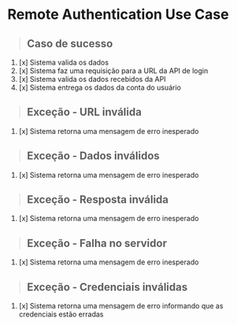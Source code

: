 # Remote Authentication Use Case

> ## Caso de sucesso

1. [x] Sistema valida os dados
2. [x] Sistema faz uma requisição para a URL da API de login
3. [x] Sistema valida os dados recebidos da API
4. [x] Sistema entrega os dados da conta do usuário

> ## Exceção - URL inválida

1. [x] Sistema retorna uma mensagem de erro inesperado

> ## Exceção - Dados inválidos

1. [x] Sistema retorna uma mensagem de erro inesperado

> ## Exceção - Resposta inválida

1. [x] Sistema retorna uma mensagem de erro inesperado

> ## Exceção - Falha no servidor

1. [x] Sistema retorna uma mensagem de erro inesperado

> ## Exceção - Credenciais inválidas

1. [x] Sistema retorna uma mensagem de erro informando que as credenciais estão erradas
